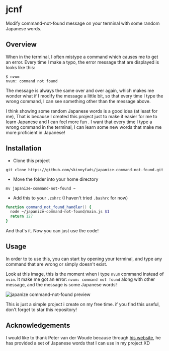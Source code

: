 # jcnf

Modify command-not-found message on your terminal with some random Japanese words.

## Overview

When in the terminal, I often mistype a command which causes me to get an error. Every time I make a typo, the error message that are displayed is looks like this:

```console
$ nvum
nvum: command not found
```

The message is always the same over and over again, which makes me wonder what if I modify the message a little bit, so that every time I type the wrong command, I can see something other than the message above.

I think showing some random Japanese words is a good idea (at least for me), That is because I created this project just to make it easier for me to learn Japanese and I can feel more fun . I want that every time I type a wrong command in the terminal, I can learn some new words that make me more proficient in Japanese!

## Installation

- Clone this project

```console
git clone https://github.com/skinnyfads/japanize-command-not-found.git
```

- Move the folder into your home directory

```console
mv japanize-command-not-found ~
```

- Add this to your `.zshrc` (I haven't tried `.bashrc` for now)

```zsh
function command_not_found_handler() {
  node ~/japanize-command-not-found/main.js $1
  return 127
}
```

And that's it. Now you can just use the code!

## Usage

In order to to use this, you can start by opening your terminal, and type any command that are wrong or simply doesn't exist.

Look at this image, this is the moment when i type `nvum` command instead of `nvim`. It make me got an error: `nvum: command not found` along with other message, and the message is some Japanese words!

![japanize command-not-found preview](https://s2.gifyu.com/images/Recording-2023-04-12-at-11.19.45.gif)

This is just a simple project i create on my free time. if you find this useful, don't forget to star this repository!

## Acknowledgements

I would like to thank Peter van der Woude because through [his website](http://jlptstudy.net/), he has provided a set of Japanese words that I can use in my project XD
